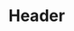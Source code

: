 <!-- TITLE: Transmute Silver -->
<!-- SUBTITLE: Uses alchemical formulas and methods to change silver into gold. -->

# Header